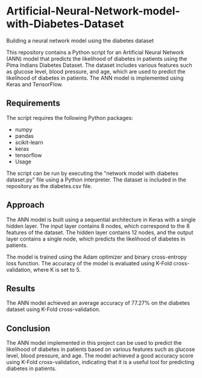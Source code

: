 # Artificial-Neural-Network-model-with-Diabetes-Dataset

Building a neural network model using the diabetes dataset

This repository contains a Python script for an Artificial Neural Network (ANN) model that predicts the likelihood of diabetes in patients using the Pima Indians Diabetes Dataset. The dataset includes various features such as glucose level, blood pressure, and age, which are used to predict the likelihood of diabetes in patients. The ANN model is implemented using Keras and TensorFlow.

## Requirements

The script requires the following Python packages:

- numpy
- pandas
- scikit-learn
- keras
- tensorflow
- Usage

The script can be run by executing the "network model with diabetes dataset.py" file using a Python interpreter. The dataset is included in the repository as the diabetes.csv file.

## Approach

The ANN model is built using a sequential architecture in Keras with a single hidden layer. The input layer contains 8 nodes, which correspond to the 8 features of the dataset. The hidden layer contains 12 nodes, and the output layer contains a single node, which predicts the likelihood of diabetes in patients.

The model is trained using the Adam optimizer and binary cross-entropy loss function. The accuracy of the model is evaluated using K-Fold cross-validation, where K is set to 5.

## Results

The ANN model achieved an average accuracy of 77.27% on the diabetes dataset using K-Fold cross-validation.

## Conclusion

The ANN model implemented in this project can be used to predict the likelihood of diabetes in patients based on various features such as glucose level, blood pressure, and age. The model achieved a good accuracy score using K-Fold cross-validation, indicating that it is a useful tool for predicting diabetes in patients.
